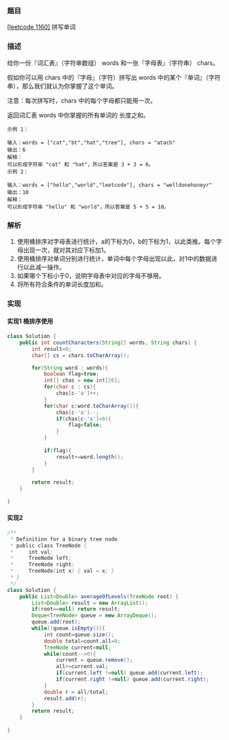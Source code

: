 ### 题目

[[leetcode 1160]](https://leetcode-cn.com/problems/find-words-that-can-be-formed-by-characters/) 拼写单词

### 描述

给你一份『词汇表』（字符串数组） words 和一张『字母表』（字符串） chars。

假如你可以用 chars 中的『字母』（字符）拼写出 words 中的某个『单词』（字符串），那么我们就认为你掌握了这个单词。

注意：每次拼写时，chars 中的每个字母都只能用一次。

返回词汇表 words 中你掌握的所有单词的 长度之和。

````
示例 1：

输入：words = ["cat","bt","hat","tree"], chars = "atach"
输出：6
解释： 
可以形成字符串 "cat" 和 "hat"，所以答案是 3 + 3 = 6。
示例 2：

输入：words = ["hello","world","leetcode"], chars = "welldonehoneyr"
输出：10
解释：
可以形成字符串 "hello" 和 "world"，所以答案是 5 + 5 = 10。

````

### 解析

1. 使用桶排序对字母表进行统计，a的下标为0，b的下标为1，以此类推。每个字母出现一次，就对其对应下标加1。
2. 使用桶排序对单词分别进行统计，单词中每个字母出现以此，对1中的数据进行以此减一操作。
3. 如果哪个下标小于0，说明字母表中对应的字母不够用。
4. 将所有符合条件的单词长度加和。

### 实现

#### 实现1 桶排序使用

```java
class Solution {
    public int countCharacters(String[] words, String chars) {
        int result=0;
        char[] cs = chars.toCharArray();

        for(String word : words){
            boolean flag=true;
            int[] chas = new int[26];
            for(char c : cs){
                chas[c-'a']++;
            }
            for(char c:word.toCharArray()){
                chas[c-'a']--;
                if(chas[c-'a']<0){
                    flag=false;
                }
            }
            
            if(flag){
                result+=word.length();
            }
        }
        
        return result;
    }
    
}
```
#### 实现2

```java
/**
 * Definition for a binary tree node.
 * public class TreeNode {
 *     int val;
 *     TreeNode left;
 *     TreeNode right;
 *     TreeNode(int x) { val = x; }
 * }
 */
class Solution {
    public List<Double> averageOfLevels(TreeNode root) {
        List<Double> result = new ArrayList();
        if(root==null) return result;
        Deque<TreeNode> queue = new ArrayDeque();
        queue.add(root);
        while(!queue.isEmpty()){
            int count=queue.size();
            double total=count,all=0;
            TreeNode current=null;
            while(count-->0){
                current = queue.remove();
                all+=current.val;
                if(current.left !=null) queue.add(current.left);
                if(current.right !=null) queue.add(current.right);
            }
            double r = all/total;
            result.add(r);
        }
        return result;
    }
    
}
```

